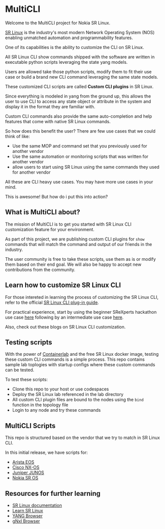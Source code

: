 # MultiCLI

Welcome to the MultiCLI project for Nokia SR Linux.

[SR Linux](https://learn.srlinux.dev/) is the industry's most modern Network Operating System (NOS) enabling unmatched automation and programmability features.

One of its capabilities is the ability to customize the CLI on SR Linux.

All SR Linux CLI show commands shipped with the software are written in executable python scripts leveraging the state yang models.

Users are allowed take those python scripts, modify them to fit their use case or build a brand new CLI command leveraging the same state models.

These customized CLI scripts are called **Custom CLI plugins** in SR Linux.

Since everything is modeled in yang from the ground up, this allows the user to use CLI to access any state object or attribute in the system and display it in the format they are familiar with.

Custom CLI commands also provide the same auto-completion and help features that come with native SR Linux commands.

So how does this benefit the user? There are few use cases that we could think of like:
- Use the same MOP and command set that you previously used for another vendor
- Use the same automation or monitoring scripts that was written for another vendor
- allow users to start using SR Linux using the same commands they used for another vendor

All these are CLI heavy use cases. You may have more use cases in your mind.

This is awesome! But how do i put this into action?

## What is MultiCLI about?

The mission of MultiCLI is to get you started with SR Linux CLI customization feature for your environment.

As part of this project, we are publishing custom CLI plugins for `show` commands that will match the command and output of our friends in the industry.

The user community is free to take these scripts, use them as is or modify them based on their end goal. We will also be happy to accept new contributions from the community.

## Learn how to customize SR Linux CLI

For those intereted in learning the process of customizing the SR Linux CLI, refer to the official [SR Linux CLI plug-in guide](https://documentation.nokia.com/srlinux/24-10/title/cli_plugin.html).

For practical experience, start by using the beginner SReXperts hackathon use case [here](https://github.com/nokia/SReXperts/tree/main/hackathon/activities/srlinux-i-cli-plugin-show-version) following by an intermediate use case [here](https://github.com/nokia/SReXperts/tree/main/hackathon/activities/srlinux-i-custom-cli).

Also, check out these blogs on SR Linux CLI customization.

## Testing scripts

With the power of [Containerlab](https://containerlab.dev/) and the free SR Linux docker image, testing these custom CLI commands is a simple process. This repo contains sample lab toplogies with startup configs where these custom commands can be tested.

To test these scripts:
- Clone this repo to your host or use codespaces
- Deploy the SR Linux lab referenced in the lab directory
- All custom CLI plugin files are bound to the nodes using the `bind` function in the topology file
- Login to any node and try these commands

## MultiCLI Scripts

This repo is structured based on the vendor that we try to match in SR Linux CLI.

In this initial release, we have scripts for:

- [Arista EOS](Arista/)
- [Cisco NX-OS]()
- [Juniper JUNOS]()
- [Nokia SR OS]()

## Resources for further learning

* [SR Linux documentation](https://documentation.nokia.com/srlinux/)
* [Learn SR Linux](https://learn.srlinux.dev/)
* [YANG Browser](https://yang.srlinux.dev/)
* [gNxI Browser](https://gnxi.srlinux.dev/)
